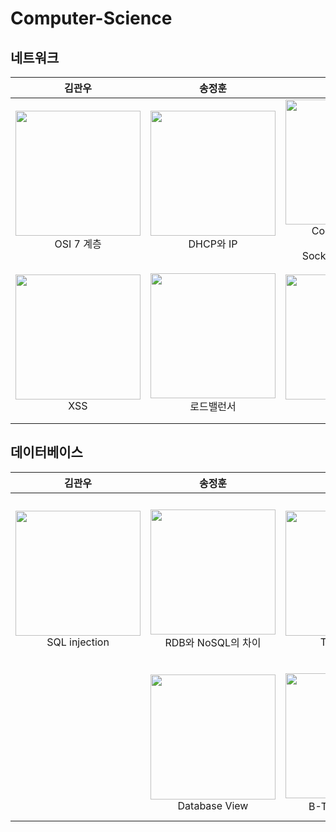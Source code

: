 # Computer-Science

## 네트워크

|                        <div style="width:200px;">김관우</div>                         |                        <div style="width:200px;">송정훈</div>                         |                                          <div style="width:200px;">이수현</div>                                          |                                    <div style="width:200px;">한지원</div>                                    |                      <div style="width:200px;">김정욱</div>                      |
|:----------------------------------------------------------------------------------:|:----------------------------------------------------------------------------------:|:---------------------------------------------------------------------------------------------------------------------:|:---------------------------------------------------------------------------------------------------------:|:-----------------------------------------------------------------------------:|
| <img src="http://img.youtube.com/vi/nbdWL047KrM/0.jpg" width="200" /><br/>OSI 7 계층 | <img src="http://img.youtube.com/vi/nPZTVuMvpTs/0.jpg" width="200" /><br/>DHCP와 IP | <img src="http://img.youtube.com/vi/x9ayzmC8O2E/0.jpg" width="200" /><br/>Cookie Session <br/>&<br/>Socket Web Socket |            <img src="http://img.youtube.com/vi/Tw38bfK5p0Y/0.jpg" width="200" /><br/>TCP와 UDP             | <img src="http://img.youtube.com/vi/fq-kcBu32Ds/0.jpg" width="200" /><br/>라우터 |
|   <img src="http://img.youtube.com/vi/Swj-VseSBfU/0.jpg" width="200" /><br/>XSS    |  <img src="http://img.youtube.com/vi/kpKgXupkUJc/0.jpg" width="200" /><br/>로드밸런서   |                     <img src="http://img.youtube.com/vi/NFZ8qnjrpNA/0.jpg" width="200" /><br/>DNS                     | <img src="http://img.youtube.com/vi/iiDUo_d-GfU/0.jpg" width="200" /><br/>`www.naver.com`에<br/>접속하면 생기는 일 | <img src="http://img.youtube.com/vi/fq-kcBu32Ds/0.jpg" width="200" /><br/>라우터 |

## 데이터베이스

|                           <div style="width:200px;">김관우</div>                           |                             <div style="width:200px;">송정훈</div>                              |                            <div style="width:200px;">이수현</div>                            |                                                  <div style="width:200px;">한지원</div>                                                  |                                     <div style="width:200px;">김정욱</div>                                     |
|:---------------------------------------------------------------------------------------:|:--------------------------------------------------------------------------------------------:|:-----------------------------------------------------------------------------------------:|:-------------------------------------------------------------------------------------------------------------------------------------:|:-----------------------------------------------------------------------------------------------------------:|
| <img src="http://img.youtube.com/vi/mEL--MvTNw0/0.jpg" width="200" /><br/>SQL injection | <img src="http://img.youtube.com/vi/Qnv6507AQwc/0.jpg" width="200" /><br/>RDB와 NoSQL의 차이 |   <img src="http://img.youtube.com/vi/jKbtySVBz6I/0.jpg" width="200" /><br/>Transaction   | <img src="http://img.youtube.com/vi/JYAPI84JDts/0.jpg" width="200" /><br/>DBMS는 어떻게<br/>트랜잭션의 ACID원칙을 준수할까? |               <img src="http://img.youtube.com/vi/pGU4Gv5_E4E/0.jpg" width="200" /><br/>Index               |
|                                                                                         |   <img src="http://img.youtube.com/vi/1V9cR3esTSo/0.jpg" width="200" /><br/>Database View    | <img src="http://img.youtube.com/vi/MG5k12Vzgtg/0.jpg" width="200" /><br/>B-Tree와 B+Tree |                         <img src="http://img.youtube.com/vi/f63QVxhhIKs/0.jpg" width="200" /><br/>DB Blocking                         | <img src="http://img.youtube.com/vi/NV1fETUUCK4/0.jpg" width="200" /><br/>Database Clustering & Replication |

